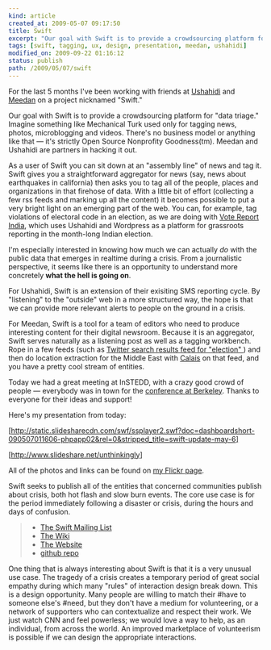 ```yaml
---
kind: article
created_at: 2009-05-07 09:17:50
title: Swift
excerpt: "Our goal with Swift is to provide a crowdsourcing platform for data triage. Imagine something like Mechanical Turk used only for tagging news, photos, microblogging and videos."
tags: [swift, tagging, ux, design, presentation, meedan, ushahidi]
modified_on: 2009-09-22 01:16:12
status: publish 
path: /2009/05/07/swift
---
```


For the last 5 months I've been working with friends at <a href="http://ushahidi.com">Ushahidi</a> and <a href="http://meedan.net">Meedan</a> on a project nicknamed "Swift."

Our goal with Swift is to provide a crowdsourcing platform for "data triage." Imagine something like Mechanical Turk used only for tagging news, photos, microblogging and videos. There's no business model or anything like that &mdash; it's strictly Open Source Nonprofity Goodness(tm). Meedan and Ushahidi are partners in hacking it out.

As a user of Swift you can sit down at an "assembly line" of news and tag it. Swift gives you a straightforward aggregator for news (say, news about earthquakes in california) then asks you to tag all of the people, places and organizations in that firehose of data. With a little bit of effort (collecting a few rss feeds and marking up all the content) it becomes possible to put a very bright light on an emerging part of the web. You can, for example, tag violations of electoral code in an election, as we are doing with <a href="http://votereport.in">Vote Report India</a>, which uses Ushahidi and Wordpress as a platform for grassroots reporting in the month-long Indian election. 

I'm especially interested in knowing how much we can actually *do* with the public data that emerges in realtime during a crisis. From a journalistic perspective, it seems like there is an opportunity to understand more concretely <strong>what the hell is going on</strong>.

For Ushahidi, Swift is an extension of their exisiting SMS reporting cycle. By "listening" to the "outside" web in a more structured way, the hope is that we can provide more relevant alerts to people on the ground in a crisis. 

For Meedan, Swift is a tool for a team of editors who need to produce interesting content for their digital newsroom. Because it is an aggregator, Swift serves naturally as a listening post as well as a tagging workbench. Rope in a few feeds (such as <a href="http://search.twitter.com/search?q=election">Twitter search results feed for "election" </a>) and then do location extraction for the Middle East with <a href="http://www.opencalais.com/">Calais</a> on that feed, and you have a pretty cool stream of entities.

Today we had a great meeting at InSTEDD, with a crazy good crowd of people &mdash; everybody was in town for the <a href="http://hrc.berkeley.edu/events/newmachineconference/">conference at Berkeley</a>. Thanks to everyone for their ideas and support!

Here's my presentation from today:

[http://static.slidesharecdn.com/swf/ssplayer2.swf?doc=dashboardshort-090507011606-phpapp02&rel=0&stripped_title=swift-update-may-6]

[http://www.slideshare.net/unthinkingly]

All of the photos and links can be found on <a href="http://flickr.com/unthinkingly">my Flickr page</a>.

Swift seeks to publish all of the entities that concerned communities publish about crisis, both hot flash and slow burn events. The core use case is for the period immediately following a disaster or crisis, during the hours and days of confusion. 

<blockquote><ul><li><a href="http://groups.google.com/group/swiftriver">The Swift Mailing List</a> </li>
    <li><a href="http://swiftapp.pbwiki.com/">The Wiki</a></li>
    <li><a href="http://swiftapp.org">The Website</a></li>
    <li><a href="http://github.com/ajturner/swiftriver/tree/master">github repo</a></li> </ul>
</blockquote>

One thing that is always interesting about Swift is that it is a very unusual use case. The tragedy of a crisis creates a temporary period of great social empathy during which many "rules" of interaction design break down. This is a design opportunity. Many people are willing to match their #have to someone else's #need, but they don't have a medium for volunteering, or a network of supporters who can contextualize and respect their work. We just watch CNN and feel powerless; we would love a way to help, as an individual, from across the world. An improved marketplace of volunteerism is possible if we can design the appropriate interactions.